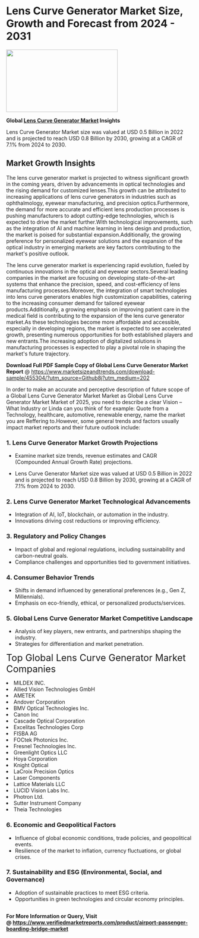 <H1>Lens Curve Generator Market Size, Growth and Forecast from 2024 - 2031</H1><img class="aligncenter size-medium wp-image-584254" src="https://thirdeyenews.in/wp-content/uploads/2024/09/Global-Market-Research-300x168.jpeg" alt="" width="300" height="168" /><p><strong>Global&nbsp;<a href="https://www.marketsizeandtrends.com/download-sample/455304/?utm_source=Github8j?utm_medium=202">Lens Curve Generator Market</a> Insights</strong></p><p>Lens Curve Generator Market size was valued at USD 0.5 Billion in 2022 and is projected to reach USD 0.8 Billion by 2030, growing at a CAGR of 7.1% from 2024 to 2030.</p><p><h2>Market Growth Insights</h2> <p>The lens curve generator market is projected to witness significant growth in the coming years, driven by advancements in optical technologies and the rising demand for customized lenses.This growth can be attributed to increasing applications of lens curve generators in industries such as ophthalmology, eyewear manufacturing, and precision optics.Furthermore, the demand for more accurate and efficient lens production processes is pushing manufacturers to adopt cutting-edge technologies, which is expected to drive the market further.With technological improvements, such as the integration of AI and machine learning in lens design and production, the market is poised for substantial expansion.Additionally, the growing preference for personalized eyewear solutions and the expansion of the optical industry in emerging markets are key factors contributing to the market's positive outlook.</p> <p>The lens curve generator market is experiencing rapid evolution, fueled by continuous innovations in the optical and eyewear sectors.Several leading companies in the market are focusing on developing state-of-the-art systems that enhance the precision, speed, and cost-efficiency of lens manufacturing processes.Moreover, the integration of smart technologies into lens curve generators enables high customization capabilities, catering to the increasing consumer demand for tailored eyewear products.Additionally, a growing emphasis on improving patient care in the medical field is contributing to the expansion of the lens curve generator market.As these technologies become more affordable and accessible, especially in developing regions, the market is expected to see accelerated growth, presenting numerous opportunities for both established players and new entrants.The increasing adoption of digitalized solutions in manufacturing processes is expected to play a pivotal role in shaping the market's future trajectory.</p> <p><span class=""><strong>Download Full PDF Sample Copy of Global Lens Curve Generator Market Report</strong> @ <a href="https://www.marketsizeandtrends.com/download-sample/455304/?utm_source=Github8j?utm_medium=202" target="_blank">https://www.marketsizeandtrends.com/download-sample/455304/?utm_source=Github8j?utm_medium=202</a></span></p><p>In order to make an accurate and perceptive description of future scope of a Global&nbsp;Lens Curve Generator Market Market as Global&nbsp;Lens Curve Generator Market Market of 2025, you need to describe a clear Vision &ndash; What Industry or Linda can you think of for example: Quote from a Technology, healthcare, automotive, renewable energy, name the market you are Reffering to.However, some general trends and factors usually impact market reports and their future outlook include:</p><h3>1.&nbsp;<strong>Lens Curve Generator Market Growth Projections</strong></h3><ul><li>Examine market size trends, revenue estimates and CAGR (Compounded Annual Growth Rate) projections.</li><li><p>Lens Curve Generator Market size was valued at USD 0.5 Billion in 2022 and is projected to reach USD 0.8 Billion by 2030, growing at a CAGR of 7.1% from 2024 to 2030.</p></li></ul><h3>2.&nbsp;<strong>Lens Curve Generator Market Technological Advancements</strong></h3><ul><li>Integration of AI, IoT, blockchain, or automation in the industry.</li><li>Innovations driving cost reductions or improving efficiency.</li></ul><h3>3.&nbsp;<strong>Regulatory and Policy Changes</strong></h3><ul><li>Impact of global and regional regulations, including sustainability and carbon-neutral goals.</li><li>Compliance challenges and opportunities tied to government initiatives.</li></ul><h3>4.&nbsp;<strong>Consumer Behavior Trends</strong></h3><ul><li>Shifts in demand influenced by generational preferences (e.g., Gen Z, Millennials).</li><li>Emphasis on eco-friendly, ethical, or personalized products/services.</li></ul><h3>5.&nbsp;<strong>Global Lens Curve Generator Market Competitive Landscape</strong></h3><ul><li>Analysis of key players, new entrants, and partnerships shaping the industry.</li><li>Strategies for differentiation and market penetration.</li></ul><p data-pm-slice="1 1 []"><span style="color: inherit; font-family: inherit; font-size: 25px;">Top Global Lens Curve Generator Market Companies</span></p><div class="" data-test-id=""><p><li>MILDEX INC.</li><li> Allied Vision Technologies GmbH</li><li> AMETEK</li><li> Andover Corporation</li><li> BMV Optical Technologies Inc.</li><li> Canon Inc</li><li> Cascade Optical Corporation</li><li> Excelitas Technologies Corp</li><li> FISBA AG</li><li> FOCtek Photonics Inc.</li><li> Fresnel Technologies Inc.</li><li> Greenlight Optics LLC</li><li> Hoya Corporation</li><li> Knight Optical</li><li> LaCroix Precision Optics</li><li> Laser Components</li><li> Lattice Materials LLC</li><li> LUCID Vision Labs Inc.</li><li> Photron Ltd.</li><li> Sutter Instrument Company</li><li> Theia Technologies</li></p></div><h3>6.&nbsp;<strong>Economic and Geopolitical Factors</strong></h3><ul><li>Influence of global economic conditions, trade policies, and geopolitical events.</li><li>Resilience of the market to inflation, currency fluctuations, or global crises.</li></ul><h3>7.&nbsp;<strong>Sustainability and ESG (Environmental, Social, and Governance)</strong></h3><ul><li>Adoption of sustainable practices to meet ESG criteria.</li><li>Opportunities in green technologies and circular economy principles.</li></ul><h2><strong style="font-size: 14px;">For More Information or Query, Visit @&nbsp;</strong><a style="background-color: #ffffff; font-size: 14px;" href="https://www.marketsizeandtrends.com/report/lens-curve-generator-market/" target="_blank">https://www.verifiedmarketreports.com/product/airport-passenger-boarding-bridge-market</a></h2>